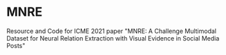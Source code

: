 # MNRE
Resource and Code for ICME 2021 paper "MNRE: A Challenge Multimodal Dataset for Neural Relation Extraction with Visual Evidence in Social Media Posts"
